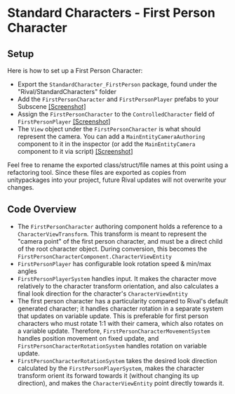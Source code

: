 
# Standard Characters - First Person Character

## Setup
Here is how to set up a First Person Character:
* Export the `StandardCharacter_FirstPerson` package, found under the "Rival/StandardCharacters" folder
* Add the `FirstPersonCharacter` and `FirstPersonPlayer` prefabs to your Subscene [[Screenshot]](../Images/stdcharacters-fp1.png)
* Assign the `FirstPersonCharacter` to the `ControlledCharacter` field of `FirstPersonPlayer` [[Screenshot]](../Images/stdcharacters-fp2.png)
* The `View` object under the `FirstPersonCharacter` is what should represent the camera. You can add a `MainEntityCameraAuthoring` component to it in the inspector (or add the `MainEntityCamera` component to it via script) [[Screenshot]](../Images/stdcharacters-fp3.png)

Feel free to rename the exported class/struct/file names at this point using a refactoring tool. Since these files are exported as copies from unitypackages into your project, future Rival updates will not overwrite your changes.

## Code Overview
* The `FirstPersonCharacter` authoring component holds a reference to a `CharacterViewTransform`. This transform is meant to represent the "camera point" of the first person character, and must be a direct child of the root character object. During conversion, this becomes the `FirstPersonCharacterComponent.CharacterViewEntity`
* `FirstPersonPlayer` has configurable look rotation speed & min/max angles
* `FirstPersonPlayerSystem` handles input. It makes the character move relatively to the character transform orientation, and also calculates a final look direction for the character's `CharacterViewEntity`
* The first person character has a particularity compared to Rival's default generated character; it handles character rotation in a separate system that updates on variable update. This is preferable for first person characters who must rotate 1:1 with their camera, which also rotates on a variable update. Therefore, `FirstPersonCharacterMovementSystem` handles position movement on fixed update, and `FirstPersonCharacterRotationSystem` handles rotation on variable update.
* `FirstPersonCharacterRotationSystem` takes the desired look direction calculated by the `FirstPersonPlayerSystem`, makes the character transform orient its forward towards it (without changing its up direction), and makes the `CharacterViewEntity` point directly towards it.


